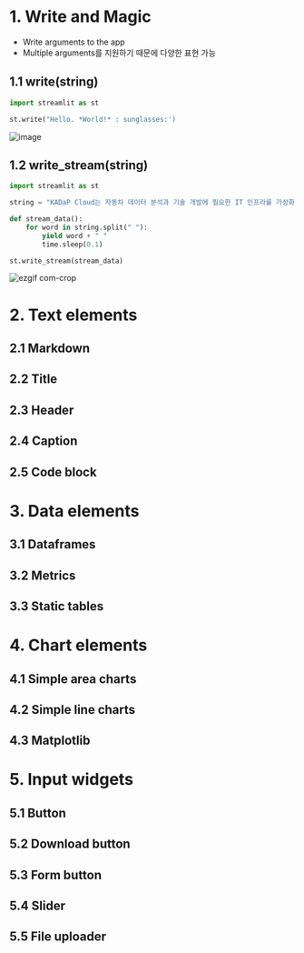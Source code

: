 # 1. Write and Magic

- Write arguments to the app
- Multiple arguments를 지원하기 때문에 다양한 표현 가능

## 1.1 write(string)

```python
import streamlit as st

st.write("Hello. *World!* : sunglasses:')
```
![image](https://github.com/bigdata-car/kadap-lecture/assets/105857557/aefc4194-2169-42f3-b510-b74c56e5f57b)

## 1.2 write_stream(string)

```python
import streamlit as st

string = "KADaP Cloud는 자동차 데이터 분석과 기술 개발에 필요한 IT 인프라를 가상화 기술을 활용하여 대여해 주는 서비스입니다. 사용자는 원하는 사양의 서버를 직접 생성하거나 제공되는 시뮬레이션, 분석, 개발 환경에 접속하여 바로 사용할 수 있습니다."

def stream_data():
    for word in string.split(" "):
        yield word + " "
        time.sleep(0.1)

st.write_stream(stream_data)
```
![ezgif com-crop](https://github.com/bigdata-car/kadap-lecture/assets/153149491/c2e4d9f1-cb89-438e-8661-7678b4aebed2)


# 2. Text elements

## 2.1 Markdown
## 2.2 Title
## 2.3 Header
## 2.4 Caption
## 2.5 Code block

# 3. Data elements

## 3.1 Dataframes
## 3.2 Metrics
## 3.3 Static tables

# 4. Chart elements

## 4.1 Simple area charts
## 4.2 Simple line charts
## 4.3 Matplotlib

# 5. Input widgets

## 5.1 Button
## 5.2 Download button
## 5.3 Form button
## 5.4 Slider
## 5.5 File uploader
